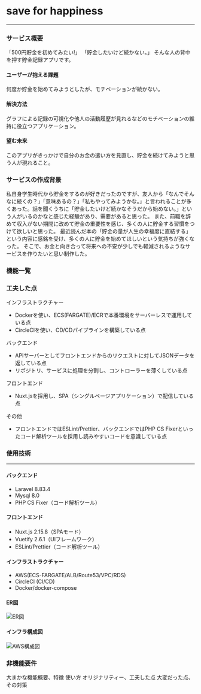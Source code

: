 # save for happiness
---

### サービス概要
「500円貯金を初めてみたい!」 「貯金したいけど続かない。」 そんな人の背中を押す貯金記録アプリです。

#### ユーザーが抱える課題
何度か貯金を始めてみようとしたが、モチベーションが続かない。

#### 解決方法
グラフによる記録の可視化や他人の活動履歴が見れるなどのモチベーションの維持に役立つアプリケーション。

#### 望む未来
このアプリがきっかけで自分のお金の遣い方を見直し、貯金を続けてみようと思う人が現れること。

### サービスの作成背景
私自身学生時代から貯金をするのが好きだったのですが、友人から「なんでそんなに続くの？」「意味あるの？」「私もやってみようかな。」と言われることが多くあった。話を聞くうちに「貯金したいけど続かなそうだから始めない。」という人がいるのかなと感じた経験があり、需要があると思った。
また、前職を辞めて収入がない期間に改めて貯金の重要性を感じ、多くの人に貯金する習慣をつけて欲しいと思った。
最近読んだ本の「貯金の量が人生の幸福度に直結する」という内容に感銘を受け、多くの人に貯金を始めてほしいという気持ちが強くなった。
そこで、お金と向き合って将来への不安が少しでも軽減されるようなサービスを作りたいと思い制作した。

### 機能一覧

### 工夫した点
インフラストラクチャー
- Dockerを使い、ECS(FARGATE)/ECRで本番環境をサーバーレスで運用している点
- CircleCIを使い、CD/CDパイプラインを構築している点

バックエンド
- APIサーバーとしてフロントエンドからのリクエストに対してJSONデータを返している点
- リポジトリ、サービスに処理を分割し、コントローラーを薄くしている点

フロントエンド
- Nuxt.jsを採用し、SPA（シングルページアプリケーション）で配信している点

その他
- フロントエンドではESLint/Prettier、バックエンドではPHP CS Fixerといったコード解析ツールを採用し読みやすいコードを意識している点
### 使用技術
---
#### バックエンド
- Laravel 8.83.4
- Mysql 8.0
- PHP CS Fixer（コード解析ツール）
#### フロントエンド
- Nuxt.js 2.15.8（SPAモード）
- Vuetify 2.6.1（UIフレームワーク）
- ESLint/Prettier（コード解析ツール）
#### インフラストラクチャー
- AWS(ECS-FARGATE/ALB/Route53/VPC/RDS)
- CircleCI (CI/CD)
- Docker/docker-compose

#### ER図
![ER図](https://user-images.githubusercontent.com/92079024/183026155-1ffc4ec6-e852-4e9f-8a0e-9579031b39e2.png)
#### インフラ構成図
![AWS構成図](https://user-images.githubusercontent.com/92079024/183026416-ef9c5292-14dc-44a5-b626-41e02c6c73eb.png)
### 非機能要件

大まかな機能概要、特徴
使い方
オリジナリティー、工夫した点
大変だった点、その対策
